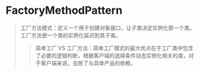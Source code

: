 # FactoryMethodPattern 
> 工厂方法模式：定义一个用于创建对象接口，让子类决定实例化那一个类。工厂方法使一个类的实例化延迟到其子类。
> >简单工厂 VS 工厂方法：简单工厂模式的最大优点在于工厂类中包含了必要的逻辑判断，根据客户端的选择条件动态实例化相关的类，对于客户端来说，去除了与具体产品的依赖。  